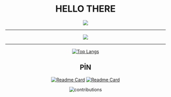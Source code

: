 <div align="center">

# HELLO THERE

<!--
![nxCSDi](https://user-images.githubusercontent.com/99393019/206869729-f2fde5fc-b6ba-425d-975b-a4183c3b75cf.gif)
-->

<picture>
<source
  srcset="https://github-readme-stats.vercel.app/api?username=uzeyir-yariz&show_icons=true&theme=highcontrast"
  media="(prefers-color-scheme: dark)"
/>
<source
  srcset="https://github-readme-stats.vercel.app/api?username=uzeyir-yariz&show_icons=true&theme=highcontrast"
  media="(prefers-color-scheme: light), (prefers-color-scheme: no-preference)"
/>
<img src="https://github-readme-stats.vercel.app/api?username=uzeyir-yariz&show_icons=true&theme=highcontrast"/>
</picture>

---

<a href="https://evrimagaci.org/ton618-evrenin-bilinen-en-buyuk-kara-deligi-10421"><img src="https://user-images.githubusercontent.com/99393019/206869729-f2fde5fc-b6ba-425d-975b-a4183c3b75cf.gif"></a>

---

[![Top Langs](https://github-readme-stats.vercel.app/api/top-langs/?username=uzeyir-yariz&layout=compact_icons=true&theme=highcontrast)](https://github.com/uzeyir-yariz)

## PİN

[![Readme Card](https://github-readme-stats.vercel.app/api/pin/?username=uzeyir-yariz&repo=proje&icons=true&theme=highcontrast)](https://github.com/uzeyir-yariz/proje)
[![Readme Card](https://github-readme-stats.vercel.app/api/pin/?username=uzeyir-yariz&repo=Asther&icons=true&theme=highcontrast)](https://github.com/uzeyir-yariz/Asther)

![contributions](https://user-images.githubusercontent.com/99393019/206873716-60aacef7-7215-4d39-9f42-f09b568f2203.svg)

</div>
